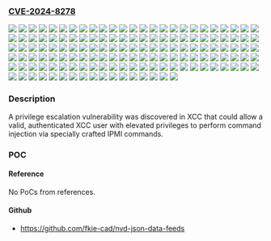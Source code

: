 ### [CVE-2024-8278](https://cve.mitre.org/cgi-bin/cvename.cgi?name=CVE-2024-8278)
![](https://img.shields.io/static/v1?label=Product&message=HX%20Enclosure%20Certified%20Node%20(ThinkAgile)%20XCC&color=blue)
![](https://img.shields.io/static/v1?label=Product&message=HX1021%20Edge%20Certified%20Node%203yr%20(ThinkAgile)%20XCC&color=blue)
![](https://img.shields.io/static/v1?label=Product&message=HX1320%20Appliance%20(ThinkAgile)%20XCC&color=blue)
![](https://img.shields.io/static/v1?label=Product&message=HX1321%20Certified%20Node%20(ThinkAgile)%20XCC&color=blue)
![](https://img.shields.io/static/v1?label=Product&message=HX1331%20Certified%20Node%20(ThinkAgile)%20XCC&color=blue)
![](https://img.shields.io/static/v1?label=Product&message=HX1520-R%20Appliance%20(ThinkAgile)%20XCC&color=blue)
![](https://img.shields.io/static/v1?label=Product&message=HX1521-R%20Certified%20Node%20(ThinkAgile)%20XCC&color=blue)
![](https://img.shields.io/static/v1?label=Product&message=HX2320-E%20Appliance%20(ThinkAgile)%20XCC&color=blue)
![](https://img.shields.io/static/v1?label=Product&message=HX2321%20Certified%20Node%20(ThinkAgile)%20XCC&color=blue)
![](https://img.shields.io/static/v1?label=Product&message=HX2330%20Appliance%20(ThinkAgile)%20XCC&color=blue)
![](https://img.shields.io/static/v1?label=Product&message=HX2331%20Certified%20Node%20(ThinkAgile)%20XCC&color=blue)
![](https://img.shields.io/static/v1?label=Product&message=HX2720-E%20Appliance%20(ThinkAgile)%20XCC&color=blue)
![](https://img.shields.io/static/v1?label=Product&message=HX3320%20Appliance%20(ThinkAgile)%20XCC&color=blue)
![](https://img.shields.io/static/v1?label=Product&message=HX3321%20Certified%20Node%20(ThinkAgile)%20XCC&color=blue)
![](https://img.shields.io/static/v1?label=Product&message=HX3330%20Appliance%20(ThinkAgile)%20XCC&color=blue)
![](https://img.shields.io/static/v1?label=Product&message=HX3331%20Certified%20Node%20(ThinkAgile)%20XCC&color=blue)
![](https://img.shields.io/static/v1?label=Product&message=HX3331%20Node%20SAP%20HANA%20(ThinkAgile)%20XCC&color=blue)
![](https://img.shields.io/static/v1?label=Product&message=HX3375%20Appliance%20(ThinkAgile)%20XCC&color=blue)
![](https://img.shields.io/static/v1?label=Product&message=HX3376%20Certified%20Node%20(ThinkAgile)%20XCC&color=blue)
![](https://img.shields.io/static/v1?label=Product&message=HX3520-G%20Appliance%20(ThinkAgile)%20XCC&color=blue)
![](https://img.shields.io/static/v1?label=Product&message=HX3521-G%20Certified%20Node%20(ThinkAgile)%20XCC&color=blue)
![](https://img.shields.io/static/v1?label=Product&message=HX3720%20Appliance%20(ThinkAgile)%20XCC&color=blue)
![](https://img.shields.io/static/v1?label=Product&message=HX3721%20Certified%20Node%20(ThinkAgile)%20XCC&color=blue)
![](https://img.shields.io/static/v1?label=Product&message=HX5520%20Appliance%20(ThinkAgile)%20XCC&color=blue)
![](https://img.shields.io/static/v1?label=Product&message=HX5520-C%20Appliance%20(ThinkAgile)%20XCC&color=blue)
![](https://img.shields.io/static/v1?label=Product&message=HX5521%20Certified%20Node%20(ThinkAgile)%20XCC&color=blue)
![](https://img.shields.io/static/v1?label=Product&message=HX5521-C%20Certified%20Node%20(ThinkAgile)%20XCC&color=blue)
![](https://img.shields.io/static/v1?label=Product&message=HX5530%20Appliance%20(ThinkAgile)%20XCC&color=blue)
![](https://img.shields.io/static/v1?label=Product&message=HX5531%20Certified%20Node%20(ThinkAgile)%20XCC&color=blue)
![](https://img.shields.io/static/v1?label=Product&message=HX7520%20Appliance%20(ThinkAgile)%20XCC&color=blue)
![](https://img.shields.io/static/v1?label=Product&message=HX7521%20Certified%20Node%20(ThinkAgile)%20XCC&color=blue)
![](https://img.shields.io/static/v1?label=Product&message=HX7530%20Appl%20for%20SAP%20HANA%20(ThinkAgile)%20XCC&color=blue)
![](https://img.shields.io/static/v1?label=Product&message=HX7530%20Appliance%20(ThinkAgile)%20XCC&color=blue)
![](https://img.shields.io/static/v1?label=Product&message=HX7531%20Certified%20Node%20(ThinkAgile)%20XCC&color=blue)
![](https://img.shields.io/static/v1?label=Product&message=HX7531%20Node%20SAP%20HANA%20(ThinkAgile)%20XCC&color=blue)
![](https://img.shields.io/static/v1?label=Product&message=HX7820%20Appliance%20(ThinkAgile)%20XCC&color=blue)
![](https://img.shields.io/static/v1?label=Product&message=HX7821%20Certified%20Node%20(ThinkAgile)%20XCC&color=blue)
![](https://img.shields.io/static/v1?label=Product&message=MX%20Edge%20Appliance%20-%20MX1020%20(ThinkAgile)%20XCC&color=blue)
![](https://img.shields.io/static/v1?label=Product&message=MX3330-F%20All-flash%20Appliance%20(ThinkAgile)%20XCC&color=blue)
![](https://img.shields.io/static/v1?label=Product&message=MX3330-H%20Hybrid%20Appliance%20(ThinkAgile)%20XCC&color=blue)
![](https://img.shields.io/static/v1?label=Product&message=MX3331-F%20All-flash%20Certified%20node%20(ThinkAgile)%20XCC&color=blue)
![](https://img.shields.io/static/v1?label=Product&message=MX3331-H%20Hybrid%20Certified%20node%20(ThinkAgile)%20XCC&color=blue)
![](https://img.shields.io/static/v1?label=Product&message=MX3530%20F%20All%20flash%20Appliance%20(ThinkAgile)%20XCC&color=blue)
![](https://img.shields.io/static/v1?label=Product&message=MX3530-H%20Hybrid%20Appliance%20(ThinkAgile)%20XCC&color=blue)
![](https://img.shields.io/static/v1?label=Product&message=MX3531%20H%20Hybrid%20Certified%20node%20(ThinkAgile)%20XCC&color=blue)
![](https://img.shields.io/static/v1?label=Product&message=MX3531-F%20All-flash%20Certified%20node%20(ThinkAgile)%20XCC&color=blue)
![](https://img.shields.io/static/v1?label=Product&message=P920%20Rack%20Workstation%20(ThinkStation)%20XCC&color=blue)
![](https://img.shields.io/static/v1?label=Product&message=SD530%20(ThinkSystem)%20XCC&color=blue)
![](https://img.shields.io/static/v1?label=Product&message=SD530%20V3%20(ThinkSystem)%20XCC&color=blue)
![](https://img.shields.io/static/v1?label=Product&message=SD550%20V3%20(ThinkSystem)%20XCC&color=blue)
![](https://img.shields.io/static/v1?label=Product&message=SD630%20V2%20(ThinkSystem)%20XCC&color=blue)
![](https://img.shields.io/static/v1?label=Product&message=SD650%20DWC%20Dual%20Node%20Tray%20(ThinkSystem)%20XCC&color=blue)
![](https://img.shields.io/static/v1?label=Product&message=SD650%20V2%20(ThinkSystem)%20XCC&color=blue)
![](https://img.shields.io/static/v1?label=Product&message=SD650%20V3%20(ThinkSystem)%20XCC&color=blue)
![](https://img.shields.io/static/v1?label=Product&message=SD650-N%20V2%20(ThinkSystem)%20XCC&color=blue)
![](https://img.shields.io/static/v1?label=Product&message=SD665%20V3%20(ThinkSystem)%20XCC&color=blue)
![](https://img.shields.io/static/v1?label=Product&message=SE350%20(ThinkSystem)%20XCC&color=blue)
![](https://img.shields.io/static/v1?label=Product&message=SE350%20V2%20(ThinkEdge)%20XCC&color=blue)
![](https://img.shields.io/static/v1?label=Product&message=SE360%20V2%20(ThinkEdge)%20XCC&color=blue)
![](https://img.shields.io/static/v1?label=Product&message=SE450%20(ThinkEdge)%20XCC&color=blue)
![](https://img.shields.io/static/v1?label=Product&message=SE455%20V3%20(ThinkEdge)%20XCC&color=blue)
![](https://img.shields.io/static/v1?label=Product&message=SN550%20(ThinkSystem)%20XCC&color=blue)
![](https://img.shields.io/static/v1?label=Product&message=SN550%20V2%20(ThinkSystem)%20XCC&color=blue)
![](https://img.shields.io/static/v1?label=Product&message=SN850%20(ThinkSystem)%20XCC&color=blue)
![](https://img.shields.io/static/v1?label=Product&message=SR150%20(ThinkSystem)%20XCC&color=blue)
![](https://img.shields.io/static/v1?label=Product&message=SR158%20(ThinkSystem)%20XCC&color=blue)
![](https://img.shields.io/static/v1?label=Product&message=SR250%20(ThinkSystem)%20XCC&color=blue)
![](https://img.shields.io/static/v1?label=Product&message=SR250%20V2%20(ThinkSystem)%20XCC&color=blue)
![](https://img.shields.io/static/v1?label=Product&message=SR250%20V3%20(ThinkSystem)%20XCC&color=blue)
![](https://img.shields.io/static/v1?label=Product&message=SR258%20(ThinkSystem)%20XCC&color=blue)
![](https://img.shields.io/static/v1?label=Product&message=SR258%20V2%20(ThinkSystem)%20XCC&color=blue)
![](https://img.shields.io/static/v1?label=Product&message=SR258%20V3%20(ThinkSystem)%20XCC&color=blue)
![](https://img.shields.io/static/v1?label=Product&message=SR530%20(ThinkSystem)%20XCC&color=blue)
![](https://img.shields.io/static/v1?label=Product&message=SR550%20(ThinkSystem)%20XCC&color=blue)
![](https://img.shields.io/static/v1?label=Product&message=SR570%20%20(ThinkSystem)%20XCC&color=blue)
![](https://img.shields.io/static/v1?label=Product&message=SR590%20(ThinkSystem)%20XCC&color=blue)
![](https://img.shields.io/static/v1?label=Product&message=SR630%20%20(ThinkSystem)%20XCC&color=blue)
![](https://img.shields.io/static/v1?label=Product&message=SR630%20V2%20(ThinkSystem)%20XCC&color=blue)
![](https://img.shields.io/static/v1?label=Product&message=SR630%20V3%20(ThinkSystem)%20XCC&color=blue)
![](https://img.shields.io/static/v1?label=Product&message=SR635%20V3%20(ThinkSystem)%20XCC&color=blue)
![](https://img.shields.io/static/v1?label=Product&message=SR645%20(ThinkSystem)%20XCC&color=blue)
![](https://img.shields.io/static/v1?label=Product&message=SR645%20V3%20(ThinkSystem)%20XCC&color=blue)
![](https://img.shields.io/static/v1?label=Product&message=SR650%20%20(ThinkSystem)%20XCC&color=blue)
![](https://img.shields.io/static/v1?label=Product&message=SR650%20V2%20(ThinkSystem)%20XCC&color=blue)
![](https://img.shields.io/static/v1?label=Product&message=SR650%20V3%20(ThinkSystem)%20XCC&color=blue)
![](https://img.shields.io/static/v1?label=Product&message=SR655%20V3%20(ThinkSystem)%20XCC&color=blue)
![](https://img.shields.io/static/v1?label=Product&message=SR665%20(ThinkSystem)%20XCC&color=blue)
![](https://img.shields.io/static/v1?label=Product&message=SR665%20V3%20(ThinkSystem)%20XCC&color=blue)
![](https://img.shields.io/static/v1?label=Product&message=SR670%20(ThinkSystem)%20XCC&color=blue)
![](https://img.shields.io/static/v1?label=Product&message=SR670%20V2%20(ThinkSystem)%20XCC&color=blue)
![](https://img.shields.io/static/v1?label=Product&message=SR675%20V3%20(ThinkSystem)%20XCC&color=blue)
![](https://img.shields.io/static/v1?label=Product&message=SR850%20(ThinkSystem)%20XCC&color=blue)
![](https://img.shields.io/static/v1?label=Product&message=SR850%20V2%20(ThinkSystem)%20XCC&color=blue)
![](https://img.shields.io/static/v1?label=Product&message=SR850%20V3%20(ThinkSystem)%20XCC&color=blue)
![](https://img.shields.io/static/v1?label=Product&message=SR850P%20(ThinkSystem)%20XCC&color=blue)
![](https://img.shields.io/static/v1?label=Product&message=SR860%20(ThinkSystem)%20XCC&color=blue)
![](https://img.shields.io/static/v1?label=Product&message=SR860%20V2%20(ThinkSystem)%20XCC&color=blue)
![](https://img.shields.io/static/v1?label=Product&message=SR860%20V3%20(ThinkSystem)%20XCC&color=blue)
![](https://img.shields.io/static/v1?label=Product&message=SR950%20(ThinkSystem)%20XCC&color=blue)
![](https://img.shields.io/static/v1?label=Product&message=SR950%20V3%20(ThinkSystem)%20XCC&color=blue)
![](https://img.shields.io/static/v1?label=Product&message=ST250%20(ThinkSystem)%20XCC&color=blue)
![](https://img.shields.io/static/v1?label=Product&message=ST250%20V2%20(ThinkSystem)%20XCC&color=blue)
![](https://img.shields.io/static/v1?label=Product&message=ST250%20V3%20(ThinkSystem)%20XCC&color=blue)
![](https://img.shields.io/static/v1?label=Product&message=ST258%20(ThinkSystem)%20XCC&color=blue)
![](https://img.shields.io/static/v1?label=Product&message=ST258%20V2%20(ThinkSystem)%20XCC&color=blue)
![](https://img.shields.io/static/v1?label=Product&message=ST258%20V3%20(ThinkSystem)%20XCC&color=blue)
![](https://img.shields.io/static/v1?label=Product&message=ST550%20(ThinkSystem)%20XCC&color=blue)
![](https://img.shields.io/static/v1?label=Product&message=ST650%20V2%20(ThinkSystem)%20XCC&color=blue)
![](https://img.shields.io/static/v1?label=Product&message=ST650%20V3%20(ThinkSystem)%20XCC&color=blue)
![](https://img.shields.io/static/v1?label=Product&message=ST658%20V2%20(ThinkSystem)%20XCC&color=blue)
![](https://img.shields.io/static/v1?label=Product&message=ST658%20V3%20(ThinkSystem)%20XCC&color=blue)
![](https://img.shields.io/static/v1?label=Product&message=ThinkAgile%20MX1021%20on%20SE350%20XCC&color=blue)
![](https://img.shields.io/static/v1?label=Product&message=VX%201SE%20Certified%20Node%20(ThinkAgile)%20XCC&color=blue)
![](https://img.shields.io/static/v1?label=Product&message=VX%202U4N%20Certified%20Node%20(ThinkAgile)%20XCC&color=blue)
![](https://img.shields.io/static/v1?label=Product&message=VX%204U%20Certified%20Node%20(ThinkAgile)%20XCC&color=blue)
![](https://img.shields.io/static/v1?label=Product&message=VX1320%20(ThinkAgile)%20XCC&color=blue)
![](https://img.shields.io/static/v1?label=Product&message=VX2320%20(ThinkAgile)%20XCC&color=blue)
![](https://img.shields.io/static/v1?label=Product&message=VX2330%20Appliance%20(ThinkAgile)%20XCC&color=blue)
![](https://img.shields.io/static/v1?label=Product&message=VX3320%20(ThinkAgile)%20XCC&color=blue)
![](https://img.shields.io/static/v1?label=Product&message=VX3330%20Appliance%20(ThinkAgile)%20XCC&color=blue)
![](https://img.shields.io/static/v1?label=Product&message=VX3331%20Certified%20Node%20(ThinkAgile)%20XCC&color=blue)
![](https://img.shields.io/static/v1?label=Product&message=VX3520-G%20(ThinkAgile)%20XCC&color=blue)
![](https://img.shields.io/static/v1?label=Product&message=VX3530-G%20Appliance%20(ThinkAgile)%20XCC&color=blue)
![](https://img.shields.io/static/v1?label=Product&message=VX3720%20(ThinkAgile)%20XCC&color=blue)
![](https://img.shields.io/static/v1?label=Product&message=VX5520%20(ThinkAgile)%20XCC&color=blue)
![](https://img.shields.io/static/v1?label=Product&message=VX5530%20Appliance%20(ThinkAgile)%20XCC&color=blue)
![](https://img.shields.io/static/v1?label=Product&message=VX635%20V3%20Integrated%20System%20(ThinkAgile)%20XCC&color=blue)
![](https://img.shields.io/static/v1?label=Product&message=VX645%20V3%20Certified%20Node%20(ThinkAgile)%20XCC&color=blue)
![](https://img.shields.io/static/v1?label=Product&message=VX645%20V3%20Integrated%20System%20(ThinkAgile)%20XCC&color=blue)
![](https://img.shields.io/static/v1?label=Product&message=VX655%20V3%20Certified%20Node%20(ThinkAgile)%20XCC&color=blue)
![](https://img.shields.io/static/v1?label=Product&message=VX655%20V3%20Integrated%20System%20(ThinkAgile)%20XCC&color=blue)
![](https://img.shields.io/static/v1?label=Product&message=VX665%20V3%20Certified%20Node%20(ThinkAgile)%20XCC&color=blue)
![](https://img.shields.io/static/v1?label=Product&message=VX665%20V3%20Integrated%20System%20(ThinkAgile)%20XCC&color=blue)
![](https://img.shields.io/static/v1?label=Product&message=VX7320%20N%20(ThinkAgile)%20XCC&color=blue)
![](https://img.shields.io/static/v1?label=Product&message=VX7330%20Appliance%20(Thinkagile)%20XCC&color=blue)
![](https://img.shields.io/static/v1?label=Product&message=VX7520%20(ThinkAgile)%20XCC&color=blue)
![](https://img.shields.io/static/v1?label=Product&message=VX7520%20N%20(ThinkAgile)%20XCC&color=blue)
![](https://img.shields.io/static/v1?label=Product&message=VX7530%20Appliance%20(ThinkAgile)%20XCC&color=blue)
![](https://img.shields.io/static/v1?label=Product&message=VX7531%20Certified%20Node%20(ThinkAgile)%20XCC&color=blue)
![](https://img.shields.io/static/v1?label=Product&message=VX7820%20(ThinkAgile)%20XCC&color=blue)
![](https://img.shields.io/static/v1?label=Version&message=0%20&color=brightgreen)
![](https://img.shields.io/static/v1?label=Vulnerability&message=CWE-78%20Improper%20Neutralization%20of%20Special%20Elements%20used%20in%20an%20OS%20Command%20('OS%20Command%20Injection')&color=brightgreen)

### Description

A privilege escalation vulnerability was discovered in XCC that could allow a valid, authenticated XCC user with elevated privileges to perform command injection via specially crafted IPMI commands.

### POC

#### Reference
No PoCs from references.

#### Github
- https://github.com/fkie-cad/nvd-json-data-feeds


